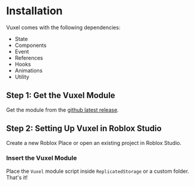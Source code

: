 # Installation

Vuxel comes with the following dependencies:

- State
- Components
- Event
- References
- Hooks
- Animations
- Utility

## Step 1: Get the Vuxel Module
Get the module from the [github latest release](https://github.com/OMouta/vuxel/releases/latest).

## Step 2: Setting Up Vuxel in Roblox Studio
Create a new Roblox Place or open an existing project in Roblox Studio.

### Insert the Vuxel Module
Place the `Vuxel` module script inside `ReplicatedStorage` or a custom folder. That's it!
